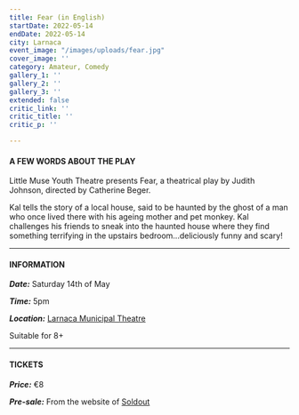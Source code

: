 ```yaml
---
title: Fear (in English)
startDate: 2022-05-14
endDate: 2022-05-14
city: Larnaca
event_image: "/images/uploads/fear.jpg"
cover_image: ''
category: Amateur, Comedy
gallery_1: ''
gallery_2: ''
gallery_3: ''
extended: false
critic_link: ''
critic_title: ''
critic_p: ''

---
```

#### A FEW WORDS ABOUT THE PLAY

Little Muse Youth Theatre presents Fear, a theatrical play by Judith Johnson, directed by Catherine Beger.

Kal tells the story of a local house, said to be haunted by the ghost of a man who once lived there with his ageing mother and pet monkey. Kal challenges his friends to sneak into the haunted house where they find something terrifying in the upstairs bedroom...deliciously funny and scary!

***

#### INFORMATION

**_Date:_** Saturday 14th of May

**_Time:_** 5pm

**_Location:_** [Larnaca Municipal Theatre](https://www.google.com/maps/place/Municipal+Theater,+Leonida+Kioupi,+Larnaca,+Cyprus/@34.9160241,33.624356,17z/data=!3m1!4b1!4m5!3m4!1s0x14e082afaf32c615:0xfceabf5700ff20cf!8m2!3d34.9160916!4d33.6265818 "Larnaca Municipal Theatre")

Suitable for 8+

***

#### TICKETS

**_Price:_** €8

**_Pre-sale:_** From the website of [Soldout](https://www.soldoutticketbox.com/fear-little-muse-theatre-2022/?lang=en "Soldout")